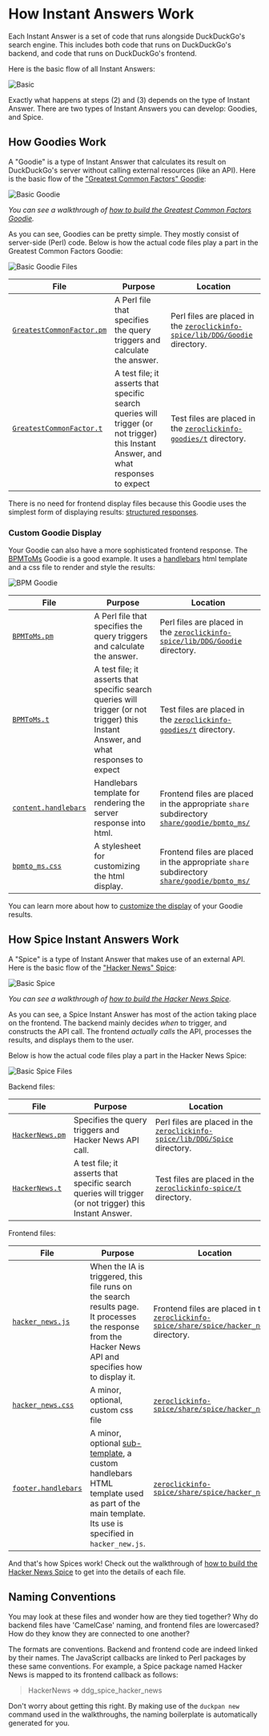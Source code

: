 # How Instant Answers Work

Each Instant Answer is a set of code that runs alongside DuckDuckGo's search engine. This includes both code that runs on DuckDuckGo's backend, and code that runs on DuckDuckGo's frontend.

Here is the basic flow of all Instant Answers:

![Basic](https://talsraviv.gitbooks.io/duckduckhackdocs/content/duckduckhack/assets/basic_ia_flow.png)

Exactly what happens at steps (2) and (3) depends on the type of Instant Answer. There are two types of Instant Answers you can develop: Goodies, and Spice.

## How Goodies Work

A "Goodie" is a type of Instant Answer that calculates its result on DuckDuckGo's server without calling external resources (like an API). Here is the basic flow of the ["Greatest Common Factors" Goodie](https://duck.co/ia/view/greatest_common_factor):

![Basic Goodie](https://talsraviv.gitbooks.io/duckduckhackdocs/content/duckduckhack/assets/basic_goodie_flow.png)

*You can see a walkthrough of [how to build the Greatest Common Factors Goodie](https://talsraviv.gitbooks.io/duckduckhackdocs/content/duckduckhack/walkthroughs/calculation.html).*

As you can see, Goodies can be pretty simple. They mostly consist of server-side (Perl) code. Below is how the actual code files play a part in the Greatest Common Factors Goodie:

![Basic Goodie Files](https://talsraviv.gitbooks.io/duckduckhackdocs/content/duckduckhack/assets/basic_goodie_files.png)

File | Purpose | Location
-----|---------|---------
[`GreatestCommonFactor.pm`](https://github.com/duckduckgo/zeroclickinfo-goodies/blob/master/lib/DDG/Goodie/GreatestCommonFactor.pm) | A Perl file that specifies the query triggers and calculate the answer. | Perl files are placed in the [`zeroclickinfo-spice/lib/DDG/Goodie`](https://github.com/duckduckgo/zeroclickinfo-goodies/tree/master/lib/DDG/Goodie) directory.
[`GreatestCommonFactor.t`](https://github.com/duckduckgo/zeroclickinfo-goodies/blob/master/t/GreatestCommonFactor.t) | A test file; it asserts that specific search queries will trigger (or not trigger) this Instant Answer, and what responses to expect | Test files are placed in the [`zeroclickinfo-goodies/t`](https://github.com/duckduckgo/zeroclickinfo-goodies/tree/master/t) directory.

There is no need for frontend display files because this Goodie uses the simplest form of displaying results: [structured responses](https://talsraviv.gitbooks.io/duckduckhackdocs/content/duckduckhack/frontend-reference/setting-goodie-display.html#easy-structured-responses).

### Custom Goodie Display

Your Goodie can also have a more sophisticated frontend response. The [BPMToMs](https://duck.co/ia/view/bpmto_ms) Goodie is a good example. It uses a [handlebars](http://handlebarsjs.com) html template and a css file to render and style the results:

![BPM Goodie](https://talsraviv.gitbooks.io/duckduckhackdocs/content/duckduckhack/assets/bpm_goodie_files.png)

File | Purpose | Location
-----|---------|---------
[`BPMToMs.pm`](https://github.com/duckduckgo/zeroclickinfo-goodies/blob/master/lib/DDG/Goodie/BPMToMs.pm) | A Perl file that specifies the query triggers and calculate the answer. | Perl files are placed in the [`zeroclickinfo-spice/lib/DDG/Goodie`](https://github.com/duckduckgo/zeroclickinfo-goodies/tree/master/lib/DDG/Goodie) directory.
[`BPMToMs.t`](https://github.com/duckduckgo/zeroclickinfo-goodies/blob/master/t/BPMToMs.t) | A test file; it asserts that specific search queries will trigger (or not trigger) this Instant Answer, and what responses to expect | Test files are placed in the [`zeroclickinfo-goodies/t`](https://github.com/duckduckgo/zeroclickinfo-goodies/tree/master/t) directory.
[`content.handlebars`](https://github.com/duckduckgo/zeroclickinfo-goodies/tree/master/share/goodie/bpmto_ms/content.handlebars)| Handlebars template for rendering the server response into html. | Frontend files are placed in the appropriate `share` subdirectory [`share/goodie/bpmto_ms/`](https://github.com/duckduckgo/zeroclickinfo-goodies/tree/master/share/goodie/bpmto_ms)
[`bpmto_ms.css`](https://github.com/duckduckgo/zeroclickinfo-goodies/tree/master/share/goodie/bpmto_ms/bpmto_ms.css)| A stylesheet for customizing the html display. | Frontend files are placed in the appropriate `share` subdirectory [`share/goodie/bpmto_ms/`](https://github.com/duckduckgo/zeroclickinfo-goodies/tree/master/share/goodie/bpmto_ms)


You can learn more about how to [customize the display](https://talsraviv.gitbooks.io/duckduckhackdocs/content/duckduckhack/frontend-reference/setting-goodie-display.html#setting-display-properties-in-a-goodie) of your Goodie results.

## How Spice Instant Answers Work

A "Spice" is a type of Instant Answer that makes use of an external API. Here is the basic flow of the ["Hacker News" Spice](https://duck.co/ia/view/hacker_news):

![Basic Spice](https://talsraviv.gitbooks.io/duckduckhackdocs/content/duckduckhack/assets/basic_spice_flow.png)

*You can see a walkthrough of [how to build the Hacker News Spice](https://talsraviv.gitbooks.io/duckduckhackdocs/content/duckduckhack/walkthroughs/forum-lookup.html).*

As you can see, a Spice Instant Answer has most of the action taking place on the frontend. The backend mainly decides *when* to trigger, and constructs the API call. The frontend *actually calls* the API, processes the results, and displays them to the user.

Below is how the actual code files play a part in the Hacker News Spice:

![Basic Spice Files](https://talsraviv.gitbooks.io/duckduckhackdocs/content/duckduckhack/assets/basic_spice_files.png)

Backend files:

File | Purpose | Location
-----|---------|---------
[`HackerNews.pm`](https://github.com/duckduckgo/zeroclickinfo-spice/tree/master/lib/DDG/Spice/HackerNews.pm) | Specifies the query triggers and Hacker News API call. | Perl files are placed in the [`zeroclickinfo-spice/lib/DDG/Spice`](https://github.com/duckduckgo/zeroclickinfo-spice/tree/master/lib/DDG/Spice) directory.
[`HackerNews.t`](https://github.com/duckduckgo/zeroclickinfo-spice/tree/master/t/HackerNews.t) | A test file; it asserts that specific search queries will trigger (or not trigger) this Instant Answer. | Test files are placed in the [`zeroclickinfo-spice/t`](https://github.com/duckduckgo/zeroclickinfo-spice/tree/master/t/) directory.

Frontend files:                                                                

File | Purpose | Location
-----|---------|---------
[`hacker_news.js`](https://github.com/duckduckgo/zeroclickinfo-spice/tree/master/share/spice/hacker_news/hacker_news.js) | When the IA is triggered, this file runs on the search results page. It processes the response from the Hacker News API and specifies how to display it. | Frontend files are placed in the [`zeroclickinfo-spice/share/spice/hacker_news/`](https://github.com/duckduckgo/zeroclickinfo-spice/tree/master/share/spice/hacker_news/) directory.
[`hacker_news.css`](https://github.com/duckduckgo/zeroclickinfo-spice/tree/master/share/spice/hacker_news/hacker_news.css) | A minor, optional, custom css file | [`zeroclickinfo-spice/share/spice/hacker_news/`](https://github.com/duckduckgo/zeroclickinfo-spice/tree/master/share/spice/hacker_news/)
[`footer.handlebars`](https://github.com/duckduckgo/zeroclickinfo-spice/tree/master/share/spice/hacker_news/footer.handlebars) | A minor, optional [sub-template](https://talsraviv.gitbooks.io/duckduckhackdocs/content/duckduckhack/frontend-reference/subtemplates.html), a custom handlebars HTML template used as part of the main template. Its use is specified in `hacker_new.js`. | [`zeroclickinfo-spice/share/spice/hacker_news/`](https://github.com/duckduckgo/zeroclickinfo-spice/tree/master/share/spice/hacker_news/)

And that's how Spices work! Check out the walkthrough of [how to build the Hacker News Spice](https://talsraviv.gitbooks.io/duckduckhackdocs/content/duckduckhack/walkthroughs/forum-lookup.html) to get into the details of each file.

## Naming Conventions

You may look at these files and wonder how are they tied together? Why do backend files have 'CamelCase' naming, and frontend files are lowercased? How do they know they are connected to one another? 

The formats are conventions. Backend and frontend code are indeed linked by their names. The JavaScript callbacks are linked to Perl packages by these same conventions. For example, a Spice package named Hacker News is mapped to its frontend callback as follows:

> HackerNews => ddg_spice_hacker_news

Don't worry about getting this right. By making use of the `duckpan new` command used in the walkthroughs, the naming boilerplate is automatically generated for you.




